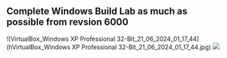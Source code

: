 <h2>Complete Windows Build Lab as much as possible from revsion 6000</h2>

![VirtualBox_Windows XP Professional 32-Bit_21_06_2024_01_17_44](hVirtualBox_Windows XP Professional 32-Bit_21_06_2024_01_17_44.jpg)
<img src="./images/github-header-image.png">
